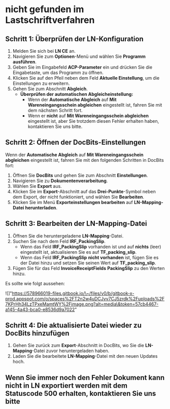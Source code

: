# nicht gefunden im Lastschriftverfahren

## **Schritt 1: Überprüfen der LN-Konfiguration**

1. Melden Sie sich bei **LN CE** an.
2. Navigieren Sie zum **Optionen**-Menü und wählen Sie **Programm ausführen**.
3. Geben Sie im Eingabefeld **ACP-Parameter** ein und drücken Sie die Eingabetaste, um das Programm zu öffnen.
4. Klicken Sie auf den Pfeil neben dem Feld **Aktuelle Einstellung**, um die Einstellungen zu erweitern.
5. Gehen Sie zum Abschnitt **Abgleich**.
   * **Überprüfen der automatischen Abgleicheinstellung:**
     * Wenn der **Automatische Abgleich** auf **Mit Wareneingangsschein abgleichen** eingestellt ist, fahren Sie mit dem nächsten Schritt fort.
     * Wenn er **nicht** auf **Mit Wareneingangsschein abgleichen** eingestellt ist, aber Sie trotzdem diesen Fehler erhalten haben, kontaktieren Sie uns bitte.

## **Schritt 2: Öffnen der DocBits-Einstellungen**

Wenn der **Automatische Abgleich** auf **Mit Wareneingangsschein abgleichen** eingestellt ist, fahren Sie mit den folgenden Schritten in DocBits fort:

1. Öffnen Sie **DocBits** und gehen Sie zum Abschnitt **Einstellungen**.
2. Navigieren Sie zu **Dokumentenverarbeitung**.
3. Wählen Sie **Export** aus.
4. Klicken Sie im **Export**-Abschnitt auf das **Drei-Punkte**-Symbol neben dem Export, der nicht funktioniert, und wählen Sie **Bearbeiten**.
5. Klicken Sie im Menü **Exporteinstellungen bearbeiten** auf **LN-Mapping-Datei herunterladen**.

## **Schritt 3: Bearbeiten der LN-Mapping-Datei**

1. Öffnen Sie die heruntergeladene **LN-Mapping**-Datei.
2. Suchen Sie nach dem Feld **IRF\_PackingSlip**.
   * Wenn das Feld **IRF\_PackingSlip** vorhanden ist und auf **nichts** (leer) eingestellt ist, aktualisieren Sie es auf **TF\_packing\_slip**.
   * Wenn das Feld **IRF\_PackingSlip** **nicht vorhanden** ist, fügen Sie es der Datei hinzu und setzen Sie seinen Wert auf **TF\_packing\_slip**.
3. Fügen Sie für das Feld **InvoiceReceiptFields** **PackingSlip** zu den Werten hinzu.

Es sollte wie folgt aussehen:

!\[]"https://578966019-files.gitbook.io/\~/files/v0/b/gitbook-x-prod.appspot.com/o/spaces%2FT2n2w4uDCJvv7CJ5zrdk%2Fuploads%2F7KPrHh34LzTPxeMamtWY%2Fimage.png?alt=media\&token=57cb4467-a145-4a43-bca0-e8536d9a7022"

## **Schritt 4: Die aktualisierte Datei wieder zu DocBits hinzufügen**

1. Gehen Sie zurück zum **Export**-Abschnitt in DocBits, wo Sie die **LN-Mapping**-Datei zuvor heruntergeladen haben.
2. Laden Sie die bearbeitete **LN-Mapping**-Datei mit den neuen Updates hoch.

## Wenn Sie immer noch den Fehler **Dokument kann nicht in LN exportiert werden** mit dem Statuscode **500** erhalten, kontaktieren Sie uns bitte
